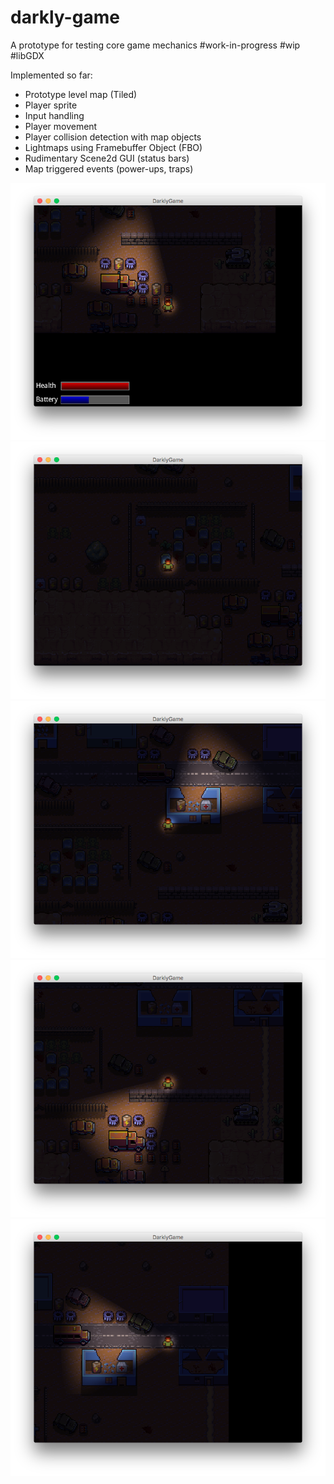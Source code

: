 # darkly-game
A prototype for testing core game mechanics #work-in-progress #wip #libGDX

Implemented so far:

* Prototype level map (Tiled)
* Player sprite
* Input handling
* Player movement
* Player collision detection with map objects
* Lightmaps using Framebuffer Object (FBO)
* Rudimentary Scene2d GUI (status bars)
* Map triggered events (power-ups, traps)

![Screens](https://raw.githubusercontent.com/gpertzov/darkly-game/master/docs/img/darkly005.png)
![Screens](https://raw.githubusercontent.com/gpertzov/darkly-game/master/docs/img/darkly001.png)
![Screens](https://raw.githubusercontent.com/gpertzov/darkly-game/master/docs/img/darkly003.png)
![Screens](https://raw.githubusercontent.com/gpertzov/darkly-game/master/docs/img/darkly002.png)
![Screens](https://raw.githubusercontent.com/gpertzov/darkly-game/master/docs/img/darkly004.png)


